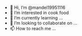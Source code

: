 - 👋 Hi, I’m @mandel19951116
- 👀 I’m interested in cook food
- 🌱 I’m currently learning ...
- 💞️ I’m looking to collaborate on ...
- 📫 How to reach me ...

<!---
mandel19951116/mandel19951116 is a ✨ special ✨ repository because its `README.md` (this file) appears on your GitHub profile.
You can click the Preview link to take a look at your changes.
--->
